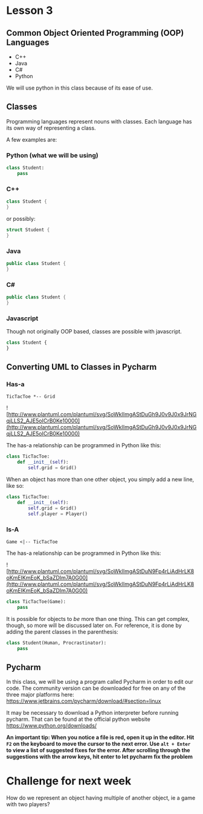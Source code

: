# Lesson 3
## Common Object Oriented Programming (OOP) Languages
* C++
* Java
* C#
* Python

We will use python in this class because of its ease of use.

## Classes
Programming languages represent nouns with classes. Each language has its own way of representing a class.

A few examples are:

### Python (what we will be using)
```python
class Student:
    pass
```

### C++
```cpp
class Student {
}
```

or possibly:

```cpp
struct Student {
}
```

### Java
```java
public class Student {
}
```

### C#
```csharp
public class Student {
}
```

### Javascript
Though not originally OOP based, classes are possible with javascript.
```javascript
class Student {
}
```

## Converting UML to Classes in Pycharm
### Has-a
```plantuml
TicTacToe *-- Grid
```
![http://www.plantuml.com/plantuml/svg/SoWkIImgAStDuGh9J0v9J0x9JrNGqjLLS2_AJE5oICrB0Ke10000](http://www.plantuml.com/plantuml/svg/SoWkIImgAStDuGh9J0v9J0x9JrNGqjLLS2_AJE5oICrB0Ke10000)

The has-a relationship can be programmed in Python like this:

```python
class TicTacToe:
    def __init__(self):
        self.grid = Grid()
```

When an object has more than one other object, you simply add a new line, like so:

```python
class TicTacToe:
    def __init__(self):
        self.grid = Grid()
        self.player = Player()
```

### Is-A
```plantuml
Game <|-- TicTacToe
```

The has-a relationship can be programmed in Python like this:

![http://www.plantuml.com/plantuml/svg/SoWkIImgAStDuN9Fp4rLiAdHrLK8oKmEIKmEoK_bSaZDIm7A0G00](http://www.plantuml.com/plantuml/svg/SoWkIImgAStDuN9Fp4rLiAdHrLK8oKmEIKmEoK_bSaZDIm7A0G00)

```python
class TicTacToe(Game):
    pass
```

It is possible for objects to *be* more than one thing. This can get complex, though, so more will be discussed later on.
For reference, it is done by adding the parent classes in the parenthesis:
```python
class Student(Human, Procrastinator):
    pass
```

## Pycharm
In this class, we will be using a program called Pycharm in order to edit our code.
The community version can be downloaded for free on any of the three major platforms here:
https://www.jetbrains.com/pycharm/download/#section=linux

It may be necessary to download a Python interpreter before running pycharm. That can be found at the official python website https://www.python.org/downloads/

**An important tip: When you notice a file is red, open it up in the editor.
Hit `F2` on the keyboard to move the cursor to the next error.
Use `alt + Enter` to view a list of suggested fixes for the error.
After scrolling through the suggestions with the arrow keys, hit enter to let pycharm fix the problem**

# Challenge for next week
How do we represent an object having multiple of another object, ie a
game with two players?
